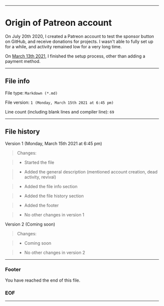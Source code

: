 
***

# Origin of Patreon account

On July 20th 2020, I created a Patreon account to test the sponsor button on GitHub, and receive donations for projects. I wasn't able to fully set up for a while, and activity remained low for a very long time.

On [March 13th 2021](/SetupProcess/March14th2021/AccountSetupStatus_March14th2021.md), I finished the setup process, other than adding a payment method.

***

## File info

File type: `Markdown (*.md)`

File version: `1 (Monday, March 15th 2021 at 6:45 pm)`

Line count (including blank lines and compiler line): `69`

***

## File history

Version 1 (Monday, March 15th 2021 at 6:45 pm)

> Changes:

> * Started the file

> * Added the general description (mentioned account creation, dead activity, revival)

> * Added the file info section

> * Added the file history section

> * Added the footer

> * No other changes in version 1

Version 2 (Coming soon)

> Changes:

> * Coming soon

> * No other changes in version 2

***

### Footer

You have reached the end of this file.

### EOF

***
